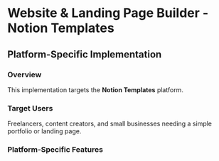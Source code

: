 # Website & Landing Page Builder - Notion Templates

## Platform-Specific Implementation

### Overview
This implementation targets the **Notion Templates** platform.

### Target Users
Freelancers, content creators, and small businesses needing a simple portfolio or landing page.

### Platform-Specific Features
